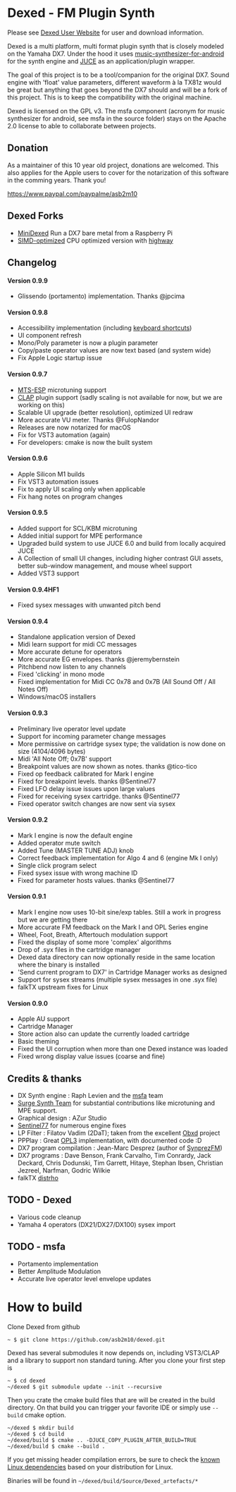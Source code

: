Dexed - FM Plugin Synth
=======================

Please see [Dexed User Website](https://asb2m10.github.io/dexed) for user and download information.

Dexed is a multi platform, multi format plugin synth that is closely modeled on the Yamaha DX7.
Under the hood it uses [music-synthesizer-for-android](https://github.com/google/music-synthesizer-for-android)
for the synth engine and [JUCE](https://www.juce.com) as an application/plugin wrapper.

The goal of this project is to be a tool/companion for the original DX7. Sound engine
with 'float' value parameters, different waveform à la TX81z would be great but anything that
goes beyond the DX7 should and will be a fork of this project. This is to keep the compatibility with
the original machine.

Dexed is licensed on the GPL v3. The msfa component (acronym for music synthesizer for android, see msfa
in the source folder) stays on the Apache 2.0 license to able to collaborate between projects.

Donation
--------
As a maintainer of this 10 year old project, donations are welcomed. This also applies for the Apple users 
to cover for the notarization of this software in the comming years. Thank you!

https://www.paypal.com/paypalme/asb2m10

Dexed Forks
-----------
 * [MiniDexed](https://github.com/probonopd/MiniDexed) Run a DX7 bare metal from a Raspberry Pi
 * [SIMD-optimized](https://github.com/risicle/dexed/tree/ris-highway) CPU optimized version with [highway](https://github.com/google/highway/tree/master)

Changelog
---------
#### Version 0.9.9
* Glissendo (portamento) implementation. Thanks @jpcima

#### Version 0.9.8
* Accessibility implementation (including [keyboard shortcuts](https://github.com/asb2m10/dexed/blob/master/Documentation/Keybindings.md))
* UI component refresh
* Mono/Poly parameter is now a plugin parameter
* Copy/paste operator values are now text based (and system wide)
* Fix Apple Logic startup issue

#### Version 0.9.7
* [MTS-ESP](https://oddsound.com/index.php) microtuning support
* [CLAP](https://github.com/free-audio/clap) plugin support (sadly scaling is not available for now, but we are working on this)
* Scalable UI upgrade (better resolution), optimized UI redraw
* More accurate VU meter. Thanks @FulopNandor
* Releases are now notarized for macOS
* Fix for VST3 automation (again)
* For developers: cmake is now the built system

#### Version 0.9.6
* Apple Silicon M1 builds
* Fix VST3 automation issues
* Fix to apply UI scaling only when applicable
* Fix hang notes on program changes

#### Version 0.9.5
* Added support for SCL/KBM microtuning
* Added initial support for MPE performance
* Upgraded build system to use JUCE 6.0 and build from locally acquired JUCE
* A Collection of small UI changes, including higher contrast GUI assets, better sub-window management, 
  and mouse wheel support
* Added VST3 support

#### Version 0.9.4HF1
* Fixed sysex messages with unwanted pitch bend

#### Version 0.9.4
* Standalone application version of Dexed
* Midi learn support for midi CC messages
* More accurate detune for operators
* More accurate EG envelopes. thanks @jeremybernstein
* Pitchbend now listen to any channels
* Fixed 'clicking' in mono mode
* Fixed implementation for Midi CC 0x78 and 0x7B (All Sound Off / All Notes Off)
* Windows/macOS installers

#### Version 0.9.3
* Preliminary live operator level update
* Support for incoming parameter change messages
* More permissive on cartridge sysex type; the validation is now done on size (4104/4096 bytes)
* Midi 'All Note Off; 0x7B' support
* Breakpoint values are now shown as notes. thanks @tico-tico
* Fixed op feedback calibrated for Mark I engine
* Fixed for breakpoint levels. thanks @Sentinel77
* Fixed LFO delay issue issues upon large values
* Fixed for receiving sysex cartridge. thanks @Sentinel77
* Fixed operator switch changes are now sent via sysex

#### Version 0.9.2
* Mark I engine is now the default engine
* Added operator mute switch
* Added Tune (MASTER TUNE ADJ) knob
* Correct feedback implementation for Algo 4 and 6 (engine Mk I only)
* Single click program select
* Fixed sysex issue with wrong machine ID
* Fixed for parameter hosts values. thanks @Sentinel77

#### Version 0.9.1
* Mark I engine now uses 10-bit sine/exp tables. Still a work in progress but we are getting there
* More accurate FM feedback on the Mark I and OPL Series engine
* Wheel, Foot, Breath, Aftertouch modulation support
* Fixed the display of some more 'complex' algorithms
* Drop of .syx files in the cartridge manager
* Dexed data directory can now optionally reside in the same location where the binary is installed
* 'Send current program to DX7' in Cartridge Manager works as designed
* Support for sysex streams (multiple sysex messages in one .syx file)
* falkTX upstream fixes for Linux

#### Version 0.9.0
* Apple AU support
* Cartridge Manager
* Store action also can update the currently loaded cartridge
* Basic theming
* Fixed the UI corruption when more than one Dexed instance was loaded
* Fixed wrong display value issues (coarse and fine)

Credits & thanks
----------------
* DX Synth engine : Raph Levien and the [msfa](https://github.com/google/music-synthesizer-for-android) team
* [Surge Synth Team](https://surge-synth-team.org/) for substantial contributions like microtuning and MPE support.
* Graphical design : AZur Studio
* [Sentinel77](https://github.com/Sentinel77) for numerous engine fixes
* LP Filter : Filatov Vadim (2DaT); taken from the excellent [Obxd](https://obxd.wordpress.com) project
* PPPlay : Great [OPL3](https://github.com/stohrendorf/ppplay) implementation, with documented code :D
* DX7 program compilation : Jean-Marc Desprez (author of [SynprezFM](http://www.synprez.com/SynprezFM))
* DX7 programs : Dave Benson, Frank Carvalho, Tim Conrardy, Jack Deckard, Chris Dodunski, Tim Garrett, Hitaye, Stephan Ibsen, Christian Jezreel, Narfman, Godric Wilkie
* falkTX [distrho](http://distrho.sourceforge.net/)

TODO - Dexed
------------
* Various code cleanup
* Yamaha 4 operators (DX21/DX27/DX100) sysex import

TODO - msfa
-----------
* Portamento implementation
* Better Amplitude Modulation
* Accurate live operator level envelope updates

# How to build

Clone Dexed from github

```
~ $ git clone https://github.com/asb2m10/dexed.git
```

Dexed has several submodules it now depends on, including VST3/CLAP and a library to support non standard tuning. After you clone your first step is

```
~ $ cd dexed
~/dexed $ git submodule update --init --recursive
```

Then you crate the cmake build files that are will be created in the build directory. On that build you can trigger your favorite IDE or simply use `--build` cmake option.

```
~/dexed $ mkdir build
~/dexed $ cd build
~/dexed/build $ cmake .. -DJUCE_COPY_PLUGIN_AFTER_BUILD=TRUE
~/dexed/build $ cmake --build .
```

If you get missing header compilation errors, be sure to check the [known Linux dependencies](https://github.com/asb2m10/dexed/wiki/Linux-builds-dependencies) based on your distribution for Linux.

Binaries will be found in `~/dexed/build/Source/Dexed_artefacts/*`
